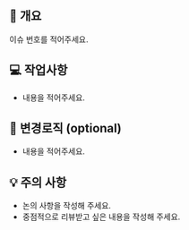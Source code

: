 ## 💭 개요 
이슈 번호를 적어주세요.

## 💻️ 작업사항
- 내용을 적어주세요.

## 📝 변경로직 (optional)
- 내용을 적어주세요.

## 💡 주의 사항
- 논의 사항을 작성해 주세요.
- 중점적으로 리뷰받고 싶은 내용을 작성해 주세요.